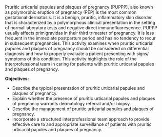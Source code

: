 Pruritic urticarial papules and plaques of pregnancy (PUPPP), also known as polymorphic eruption of pregnancy (PEP) is the most common gestational dermatosis. It is a benign, pruritic, inflammatory skin disorder that is characterized by a polymorphous clinical presentation in the setting of normal laboratory tests and negative direct immunofluorescence. PUPPP usually affects primigravidas in their third trimester of pregnancy. It is less frequent in the immediate postpartum period and has no tendency to recur in subsequent pregnancies. This activity examines when pruritic urticarial papules and plaques of pregnancy should be considered on differential diagnosis and how to properly evaluate a patient presenting with signs/ symptoms of this condition. This activity highlights the role of the interprofessional team in caring for patients with pruritic urticarial papules and plaques of pregnancy.

**Objectives:**
- Describe the typical presentation of pruritic urticarial papules and plaques of pregnancy.
- Explain whether the presence of pruritic urticarial papules and plaques of pregnancy warrants dermatology referral and/or biopsy.
- Describe the management of pruritic urticarial papules and plaques of pregnancy.
- Incorporate a structured interprofessional team approach to provide effective care to and appropriate surveillance of patients with pruritic urticarial papules and plaques of pregnancy.